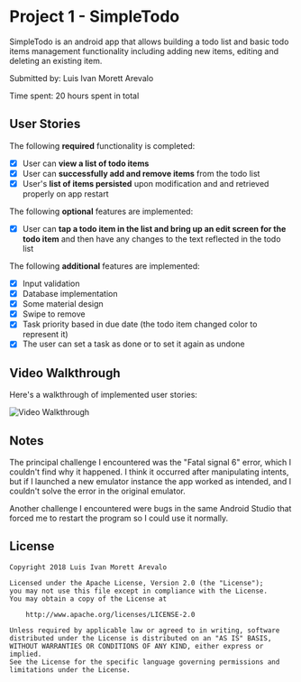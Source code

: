 # Project 1 - SimpleTodo

SimpleTodo is an android app that allows building a todo list and basic todo items management functionality including adding new items, editing and deleting an existing item.

Submitted by: Luis Ivan Morett Arevalo

Time spent: 20 hours spent in total

## User Stories

The following **required** functionality is completed:

* [x] User can **view a list of todo items**
* [x] User can **successfully add and remove items** from the todo list
* [x] User's **list of items persisted** upon modification and and retrieved properly on app restart

The following **optional** features are implemented:

* [x] User can **tap a todo item in the list and bring up an edit screen for the todo item** and then have any changes to the text reflected in the todo list

The following **additional** features are implemented:

* [x] Input validation
* [x] Database implementation
* [x] Some material design
* [x] Swipe to remove
* [x] Task priority based in due date (the todo item changed color to represent it)
* [x] The user can set a task as done or to set it again as undone

## Video Walkthrough

Here's a walkthrough of implemented user stories:

<img src='walkthrough.gif' title='Video Walkthrough' width='' alt='Video Walkthrough' />

## Notes

The principal challenge I encountered was the "Fatal signal 6" error, which I couldn't find why it happened. I think it occurred after manipulating intents, but if I launched a new emulator instance the app worked as intended, and I couldn't solve the error in the original emulator.

Another challenge I encountered were bugs in the same Android Studio that forced me to restart the program so I could use it normally.

## License

    Copyright 2018 Luis Ivan Morett Arevalo

    Licensed under the Apache License, Version 2.0 (the "License");
    you may not use this file except in compliance with the License.
    You may obtain a copy of the License at

        http://www.apache.org/licenses/LICENSE-2.0

    Unless required by applicable law or agreed to in writing, software
    distributed under the License is distributed on an "AS IS" BASIS,
    WITHOUT WARRANTIES OR CONDITIONS OF ANY KIND, either express or implied.
    See the License for the specific language governing permissions and
    limitations under the License.
